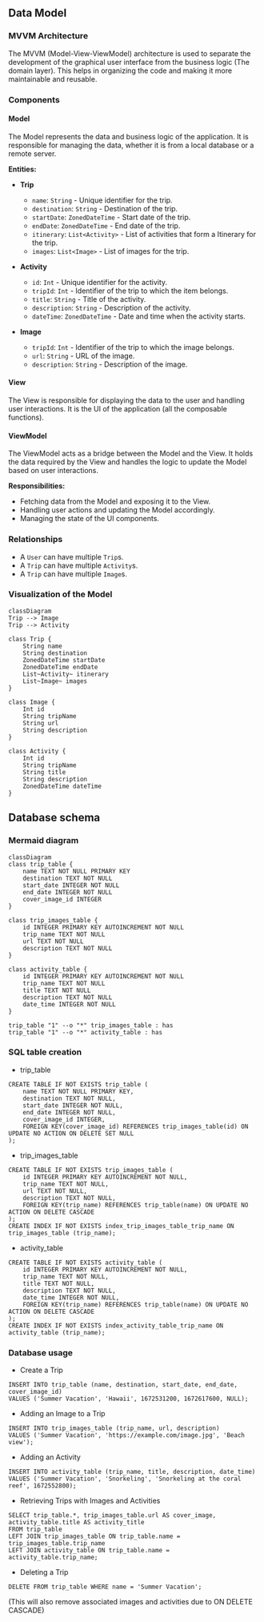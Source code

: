 ## Data Model

### MVVM Architecture

The MVVM (Model-View-ViewModel) architecture is used to separate the development of the graphical user interface from the business logic (The domain layer). 
This helps in organizing the code and making it more maintainable and reusable.

### Components

#### Model
The Model represents the data and business logic of the application. It is responsible for managing the data, whether it is from a local database or a remote server.

**Entities:**
- **Trip**
  - `name`: `String` - Unique identifier for the trip.
  - `destination`: `String` - Destination of the trip.
  - `startDate`: `ZonedDateTime` - Start date of the trip.
  - `endDate`: `ZonedDateTime` - End date of the trip.
  - `itinerary`: `List<Activity>` - List of activities that form a Itinerary for the trip.
  - `images`: `List<Image>` - List of images for the trip.

- **Activity**
  - `id`: `Int` - Unique identifier for the activity.
  - `tripId`: `Int` - Identifier of the trip to which the item belongs.
  - `title`: `String` - Title of the activity.
  - `description`: `String` - Description of the activity.
  - `dateTime`: `ZonedDateTime` - Date and time when the activity starts.

- **Image**
  - `tripId`: `Int` - Identifier of the trip to which the image belongs.
  - `url`: `String` - URL of the image.
  - `description`: `String` - Description of the image.


#### View
The View is responsible for displaying the data to the user and handling user interactions.
It is the UI of the application (all the composable functions).


#### ViewModel
The ViewModel acts as a bridge between the Model and the View. It holds the data required by the View and handles the logic to update the Model based on user interactions.

**Responsibilities:**
- Fetching data from the Model and exposing it to the View.
- Handling user actions and updating the Model accordingly.
- Managing the state of the UI components.

### Relationships
- A `User` can have multiple `Trip`s.
- A `Trip` can have multiple `Activity`s.
- A `Trip` can have multiple `Image`s.

### Visualization of the Model
```mermaid
classDiagram
Trip --> Image
Trip --> Activity

class Trip {
    String name
    String destination
    ZonedDateTime startDate
    ZonedDateTime endDate
    List~Activity~ itinerary
    List~Image~ images
}

class Image {
    Int id
    String tripName
    String url
    String description
}

class Activity {
    Int id
    String tripName
    String title
    String description
    ZonedDateTime dateTime
}
```


  
  
## Database schema
### Mermaid diagram
```mermaid
classDiagram
class trip_table {
    name TEXT NOT NULL PRIMARY KEY
    destination TEXT NOT NULL
    start_date INTEGER NOT NULL
    end_date INTEGER NOT NULL
    cover_image_id INTEGER
}

class trip_images_table {
    id INTEGER PRIMARY KEY AUTOINCREMENT NOT NULL
    trip_name TEXT NOT NULL
    url TEXT NOT NULL
    description TEXT NOT NULL
}

class activity_table {
    id INTEGER PRIMARY KEY AUTOINCREMENT NOT NULL
    trip_name TEXT NOT NULL
    title TEXT NOT NULL
    description TEXT NOT NULL
    date_time INTEGER NOT NULL
}

trip_table "1" --o "*" trip_images_table : has
trip_table "1" --o "*" activity_table : has
```


### SQL table creation

 - trip_table
```
CREATE TABLE IF NOT EXISTS trip_table (
    name TEXT NOT NULL PRIMARY KEY,
    destination TEXT NOT NULL,
    start_date INTEGER NOT NULL,
    end_date INTEGER NOT NULL,
    cover_image_id INTEGER,
    FOREIGN KEY(cover_image_id) REFERENCES trip_images_table(id) ON UPDATE NO ACTION ON DELETE SET NULL
);
```
 - trip_images_table
```
CREATE TABLE IF NOT EXISTS trip_images_table (
    id INTEGER PRIMARY KEY AUTOINCREMENT NOT NULL,
    trip_name TEXT NOT NULL,
    url TEXT NOT NULL,
    description TEXT NOT NULL,
    FOREIGN KEY(trip_name) REFERENCES trip_table(name) ON UPDATE NO ACTION ON DELETE CASCADE
);
CREATE INDEX IF NOT EXISTS index_trip_images_table_trip_name ON trip_images_table (trip_name);
```
- activity_table
```
CREATE TABLE IF NOT EXISTS activity_table (
    id INTEGER PRIMARY KEY AUTOINCREMENT NOT NULL,
    trip_name TEXT NOT NULL,
    title TEXT NOT NULL,
    description TEXT NOT NULL,
    date_time INTEGER NOT NULL,
    FOREIGN KEY(trip_name) REFERENCES trip_table(name) ON UPDATE NO ACTION ON DELETE CASCADE
);
CREATE INDEX IF NOT EXISTS index_activity_table_trip_name ON activity_table (trip_name);
```


### Database usage

  - Create a Trip
```
INSERT INTO trip_table (name, destination, start_date, end_date, cover_image_id)
VALUES ('Summer Vacation', 'Hawaii', 1672531200, 1672617600, NULL);
```

  - Adding an Image to a Trip
```
INSERT INTO trip_images_table (trip_name, url, description)
VALUES ('Summer Vacation', 'https://example.com/image.jpg', 'Beach view');
```

  - Adding an Activity
```
INSERT INTO activity_table (trip_name, title, description, date_time)
VALUES ('Summer Vacation', 'Snorkeling', 'Snorkeling at the coral reef', 1672552800);
```

  - Retrieving Trips with Images and Activities
```
SELECT trip_table.*, trip_images_table.url AS cover_image, activity_table.title AS activity_title
FROM trip_table
LEFT JOIN trip_images_table ON trip_table.name = trip_images_table.trip_name
LEFT JOIN activity_table ON trip_table.name = activity_table.trip_name;
```

  - Deleting a Trip 
```
DELETE FROM trip_table WHERE name = 'Summer Vacation';
```
(This will also remove associated images and activities due to ON DELETE CASCADE)
